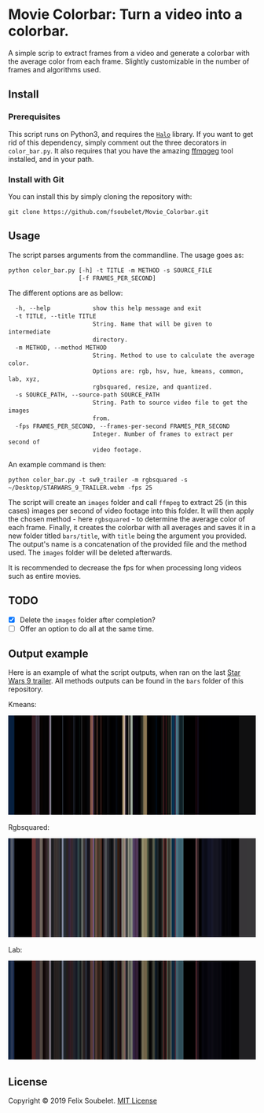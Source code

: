 # Movie Colorbar: Turn a video into a colorbar.

A simple scrip to extract frames from a video and generate a colorbar with the average color from each frame.
Slightly customizable in the number of frames and algorithms used.


## Install

### Prerequisites

This script runs on Python3, and requires the [`Halo`][halo] library.
If you want to get rid of this dependency, simply comment out the three decorators in `color_bar.py`.
It also requires that you have the amazing [ffmpgeg][ffmpeg] tool installed, and in your path.

### Install with Git

You can install this by simply cloning the repository with:

```
git clone https://github.com/fsoubelet/Movie_Colorbar.git
```


## Usage

The script parses arguments from the commandline.
The usage goes as:

```
python color_bar.py [-h] -t TITLE -m METHOD -s SOURCE_FILE
                    [-f FRAMES_PER_SECOND]
```

The different options are as bellow:
```
  -h, --help            show this help message and exit
  -t TITLE, --title TITLE
                        String. Name that will be given to intermediate
                        directory.
  -m METHOD, --method METHOD
                        String. Method to use to calculate the average color.
                        Options are: rgb, hsv, hue, kmeans, common, lab, xyz,
                        rgbsquared, resize, and quantized.
  -s SOURCE_PATH, --source-path SOURCE_PATH
                        String. Path to source video file to get the images
                        from.
  -fps FRAMES_PER_SECOND, --frames-per-second FRAMES_PER_SECOND
                        Integer. Number of frames to extract per second of
                        video footage.

```

An example command is then:
```
python color_bar.py -t sw9_trailer -m rgbsquared -s ~/Desktop/STARWARS_9_TRAILER.webm -fps 25
```

The script will create an `images` folder and call `ffmpeg` to extract 25 (in this cases) images per second of video footage into this folder.
It will then apply the chosen method - here `rgbsquared` - to determine the average color of each frame.
Finally, it creates the colorbar with all averages and saves it in a new folder titled `bars/title`, with `title` being the argument you provided.
The output's name is a concatenation of the provided file and the method used.
The `images` folder will be deleted afterwards.

It is recommended to decrease the fps for when processing long videos such as entire movies.

## TODO

- [x] Delete the `images` folder after completion?
- [ ] Offer an option to do all at the same time.

## Output example

Here is an example of what the script outputs, when ran on the last [Star Wars 9 trailer](https://www.youtube.com/watch?v=P94M4jlrytQ).
All methods outputs can be found in the `bars` folder of this repository.

Kmeans:
<p align="center">
  <img src="https://github.com/fsoubelet/Movie_Colorbar/blob/master/bars/sw9_trailer/SW9_trailer_kmeans.png"/>
</p>

Rgbsquared:
<p align="center">
  <img src="https://github.com/fsoubelet/Movie_Colorbar/blob/master/bars/sw9_trailer/SW9_trailer_rgbsquared.png"/>
</p>

Lab:
<p align="center">
  <img src="https://github.com/fsoubelet/Movie_Colorbar/blob/master/bars/sw9_trailer/SW9_trailer_lab.png"/>
</p>

## License

Copyright &copy; 2019 Felix Soubelet. [MIT License][license]

[ffmpeg]: https://ffmpeg.org/
[halo]: https://github.com/ManrajGrover/halo
[license]: https://github.com/fsoubelet/Movie_Colorbar/blob/master/LICENSE